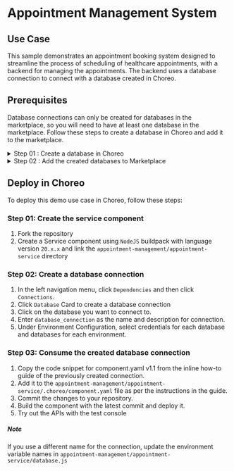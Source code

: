 # Appointment Management System

## Use Case

This sample demonstrates an appointment booking system designed to streamline the process of scheduling of healthcare appointments, with a backend for managing the appointments. The backend uses a database connection to connect with a database created in Choreo.

## Prerequisites

Database connections can only be created for databases in the marketplace, so you will need to have at least one database in the marketplace. Follow these steps to create a database in Choreo and add it to the marketplace.

<details>
<summary> Step 01 : Create a database in Choreo</summary>

1. Log in to Choreo
2. From the organizations list on the header, select your Organization.
3. . In the left navigation menu, click `Dependencies` and then `Databases`.
4. Click `Create` and select `MySQL` as the database type.
5. Provide a display name, choose your preferred cloud provider, and then select the region and service plan for your database
6. Click on `Create` button.
7. Wait for the created database server to power on.
8. Click the `Databases` tab.
9. Click on `Create` and provide a database name and Click on `Create`
10. Repeat step 09 to create databases for each of your environments if you wish to use different databases across different environments.
</details>

<details>
<summary> Step 02 : Add the created databases to Marketplace</summary>

1. To add a Choreo-managed database to the Marketplace, you must register at least one credential for it.
2. Click to expand the database for which you want to register credentials, then click `Add Credentials`.
3. Follow the instructions to add credentials for the created database, which will be used when establishing the database connection.
4. Click `+Add to Marketplace` on the created database.
5. Repeat steps 02-04 for all the databases you created.
</details>

## Deploy in Choreo

To deploy this demo use case in Choreo, follow these steps:

### Step 01: Create the service component

1. Fork the repository
2. Create a Service component using `NodeJS` buildpack with language version `20.x.x` and link the `appointment-management/appointment-service` directory

### Step 02: Create a database connection

1. In the left navigation menu, click `Dependencies` and then click `Connections`.
2. Click `Database` Card to create a database connection
3. Click on the database you want to connect to.
4. Enter `database_connection` as the name and description for connection.
5. Under Environment Configuration, select credentials for each database and databases for each environment.

### Step 03: Consume the created database connection

1. Copy the code snippet for component.yaml v1.1 from the inline how-to guide of the previously created connection.
2. Add it to the `appointment-management/appointment-service/.choreo/component.yaml` file as per the instructions in the guide.
3. Commit the changes to your repository.
4. Build the component with the latest commit and deploy it.
5. Try out the APIs with the test console

##### Note
If you use a different name for the connection, update the environment variable names in `appointment-management/appointment-service/database.js`
